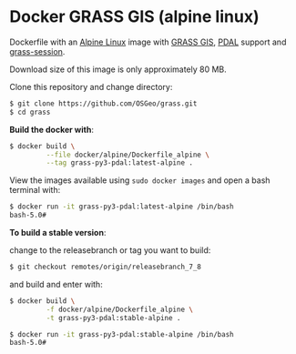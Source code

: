 # Docker GRASS GIS (alpine linux)

Dockerfile with an [Alpine Linux](https://www.alpinelinux.org/) image with [GRASS GIS](https://grass.osgeo.org/), [PDAL](https://pdal.io) support and [grass-session](https://github.com/zarch/grass-session/).

Download size of this image is only approximately 80 MB.

Clone this repository and change directory:

```bash
$ git clone https://github.com/OSGeo/grass.git
$ cd grass
```

__Build the docker with__:

```bash
$ docker build \
         --file docker/alpine/Dockerfile_alpine \
         --tag grass-py3-pdal:latest-alpine .
```

View the images available using `sudo docker images` and open a bash terminal with:

```bash
$ docker run -it grass-py3-pdal:latest-alpine /bin/bash
bash-5.0#
```

__To build a stable version__:

change to the releasebranch or tag you want to build:
```bash
$ git checkout remotes/origin/releasebranch_7_8
```

and build and enter with:

```bash
$ docker build \
         -f docker/alpine/Dockerfile_alpine \
         -t grass-py3-pdal:stable-alpine .

$ docker run -it grass-py3-pdal:stable-alpine /bin/bash
bash-5.0#
```
